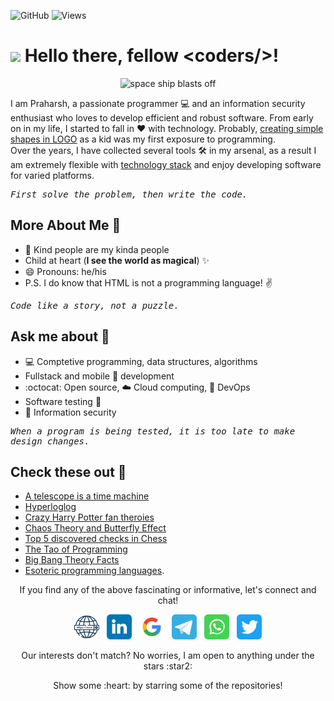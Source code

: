 ![GitHub](https://img.shields.io/github/license/Thomas-George-T/Thomas-George-T?style=flat)
![Views](https://views.whatilearened.today/views/github/praharshjain/praharshjain.svg?cache=remove)

<h1><img src="https://emojis.slackmojis.com/emojis/images/1531849430/4246/blob-sunglasses.gif?1531849430" width="30"/> Hello there, fellow &lt;coders/&gt;!</h1>
<p align="middle"><img height=160 alt="space ship blasts off" src="https://media.giphy.com/media/pdmlMTaKjVauo9cxsH/giphy.gif" /></p>

I am Praharsh, a passionate programmer :computer: and an information security enthusiast who loves to develop efficient and robust software. From early on in my life, I started to fall in :heart: with technology. Probably, [creating simple shapes in LOGO](http://www.nongnu.org/lafontaine/en/xampels.html) as a kid was my first exposure to programming.  
Over the years, I have collected several tools 🛠 in my arsenal, as a result I am extremely flexible with [technology stack](https://praharsh.tech/#resume) and enjoy developing software for varied platforms.

_<pre>First solve the problem, then write the code.</pre>_

## More About Me :information_desk_person:

- :purple_heart: Kind people are my kinda people
- Child at heart (**I see the world as magical**) :sparkles:
- 😄 Pronouns: he/his
- P.S. I do know that HTML is not a programming language! :v:

_<pre>Code like a story, not a puzzle.</pre>_

## Ask me about :speech_balloon:

- :computer: Comptetive programming, data structures, algorithms
- Fullstack and mobile :iphone: development
- :octocat: Open source, :cloud: Cloud computing, :rocket: DevOps
- Software testing :hammer:
- :closed_lock_with_key: Information security

_<pre>When a program is being tested, it is too late to make design changes.</pre>_

## Check these out :eyes:

- [A telescope is a time machine](https://www.examiner.com.au/story/4228844/a-telescope-is-really-a-time-machine/)
- [Hyperloglog](https://odino.org/my-favorite-data-structure-hyperloglog/)
- [Crazy Harry Potter fan theroies](https://screenrant.com/harry-potter-fan-theories-possibly-true/)
- [Chaos Theory and Butterfly Effect](https://theconversation.com/explainer-what-is-chaos-theory-10620)
- [Top 5 discovered checks in Chess](https://www.youtube.com/watch?v=fxHZl3SSEB4)
- [The Tao of Programming](https://www.mit.edu/~xela/tao.html)
- [Big Bang Theory Facts](https://www.digitalspy.com/tv/ustv/a649499/bazinga-21-awesome-facts-you-might-not-know-about-the-big-bang-theory/)
- [Esoteric programming languages](https://esolangs.org/wiki/Esoteric_programming_language). 
 
 
<p align="center">If you find any of the above fascinating or informative, let's connect and chat!</p>
<p align="center">
    <a href="https://praharsh.tech"><img alt="Website" src="https://github.com/praharshjain/praharshjain/blob/master/images/website.svg" width="40px"></a> &nbsp; 
  <a href="https://www.linkedin.com/in/praharshjain/"><img alt="LinkedIn" src="https://github.com/praharshjain/praharshjain/blob/master/images/linkedin.svg" width="40px"></a> &nbsp; 
  <a href="mailto:praharshsamria@gmail.com"><img alt="Gmail" src="https://github.com/praharshjain/praharshjain/blob/master/images/google.svg" width="40px"></a> &nbsp;  
  <a href="https://t.me/praharshjain"><img alt="Telegram" src="https://github.com/praharshjain/praharshjain/blob/master/images/telegram.svg" width="40px"></a> &nbsp; 
  <a href="https://api.whatsapp.com/send?phone=+919993696703"><img alt="Whatsapp" src="https://github.com/praharshjain/praharshjain/blob/master/images/whatsapp.svg" width="40px"></a> &nbsp; 
  <a href="https://twitter.com/praharshjain"><img alt="Twitter" src="https://github.com/praharshjain/praharshjain/blob/master/images/twitter.svg" width="40px"></a>
</p>
<p align="center">Our interests don't match? No worries, I am open to anything under the stars :star2:</p>
<p align="center">Show some :heart: by starring some of the repositories!</p>

<!--
## Time for some stats :bar_chart:

[![Github stats](https://github-readme-stats.vercel.app/api?username=praharshjain&hide=contribs&show_icons=true)](https://github.com/praharshjain)

[![Top Langs](https://github-readme-stats.vercel.app/api/top-langs/?username=praharshjain&hide=html)](https://github.com/praharshjain)

[![ReadMe Card](https://github-readme-stats.vercel.app/api/pin/?username=praharshjain&repo=chucknorris-chrome-extension)](https://github.com/praharshjain/chucknorris-chrome-extension)
[![ReadMe Card](https://github-readme-stats.vercel.app/api/pin/?username=praharshjain&repo=shrinkr)](https://github.com/praharshjain/shrinkr)
_<pre>Though a program be but three lines long, someday it will have to be maintained.</pre>_
-->
